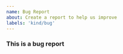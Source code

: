 ```yaml
---
name: Bug Report
about: Create a report to help us improve
labels: 'kind/bug'
---
```


### **This is a bug report**
